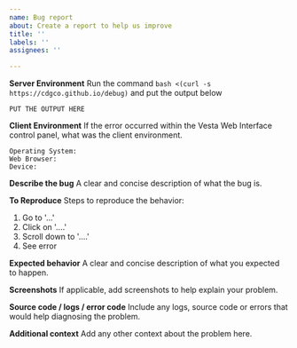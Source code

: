 ```yaml
---
name: Bug report
about: Create a report to help us improve
title: ''
labels: ''
assignees: ''

---
```


<!-- Before submitting issues, ensure that you have the latest version of VWI and followed the instructions at https://cdgtech.one/vwi/docs.php -->

**Server Environment**
Run the command `bash <(curl -s https://cdgco.github.io/debug)` and put the output below

```
PUT THE OUTPUT HERE
```

**Client Environment**
If the error occurred within the Vesta Web Interface control panel, what was the client environment.

```
Operating System:
Web Browser:
Device:
```

**Describe the bug**
A clear and concise description of what the bug is.

**To Reproduce**
Steps to reproduce the behavior:
1. Go to '...'
2. Click on '....'
3. Scroll down to '....'
4. See error

**Expected behavior**
A clear and concise description of what you expected to happen.

**Screenshots**
If applicable, add screenshots to help explain your problem.

<!-- VestaCP logs are located in /usr/local/vesta/log/ -->
**Source code / logs / error code**
Include any logs, source code or errors that would help diagnosing the problem.

**Additional context**
Add any other context about the problem here.
